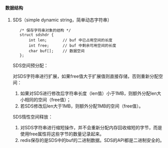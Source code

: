 #### 数据结构
1. SDS（simple dynamic string，简单动态字符串）
   ```
      /* 保存字符串对象的结构 */
      struct sdshdr {
          int len;       // buf 中已占用空间的长度
          int free;      // buf 中剩余可用空间的长度
          char buf[];    // 数据空间
      };
   ```
   SDS空间预分配：

   对SDS字符串进行扩展，如果free值大于扩展值则直接存储，否则重新分配空间：

   1. 如果对SDS进行修改后字符串长度（len值）小于1MB，则额外分配len大小相同的空间（free值）；
   2. 若SDS修改后len大于1MB，则额外分配1MB的空间（free值）。

   SDS惰性空间释放：

   1. 对SDS字符串进行缩短操作，并不会重新分配内存回收缩短的字节，而是使用free属性将这些字节的数量记录起来。
   2. redis保存的是SDS中的buf的二进制数据。SDS的API都是二进制安全的。
